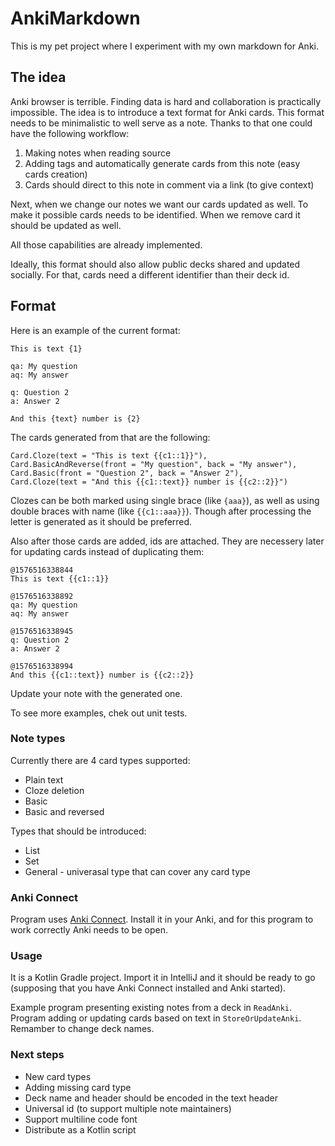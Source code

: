 # AnkiMarkdown

This is my pet project where I experiment with my own markdown for Anki.

## The idea

Anki browser is terrible. Finding data is hard and collaboration is practically impossible. 
The idea is to introduce a text format for Anki cards. 
This format needs to be minimalistic to well serve as a note.
Thanks to that one could have the following workflow:

1) Making notes when reading source
2) Adding tags and automatically generate cards from this note (easy cards creation)
3) Cards should direct to this note in comment via a link (to give context)

Next, when we change our notes we want our cards updated as well. To make it possible cards needs to be identified. When we remove card it should be updated as well. 

All those capabilities are already implemented.

Ideally, this format should also allow public decks shared and updated socially. For that, cards need a different identifier than their deck id.

## Format

Here is an example of the current format:

```
This is text {1}

qa: My question
aq: My answer

q: Question 2
a: Answer 2

And this {text} number is {2}
```

The cards generated from that are the following:

```
Card.Cloze(text = "This is text {{c1::1}}"),
Card.BasicAndReverse(front = "My question", back = "My answer"),
Card.Basic(front = "Question 2", back = "Answer 2"),
Card.Cloze(text = "And this {{c1::text}} number is {{c2::2}}")
```

Clozes can be both marked using single brace (like `{aaa}`), as well as using double braces with name (like `{{c1::aaa}}`). 
Though after processing the letter is generated as it should be preferred. 

Also after those cards are added, ids are attached. They are necessery later for updating cards instead of duplicating them:

```
@1576516338844
This is text {{c1::1}}

@1576516338892
qa: My question
aq: My answer

@1576516338945
q: Question 2
a: Answer 2

@1576516338994
And this {{c1::text}} number is {{c2::2}}
```

Update your note with the generated one. 

To see more examples, chek out unit tests.

### Note types

Currently there are 4 card types supported:
* Plain text
* Cloze deletion
* Basic
* Basic and reversed

Types that should be introduced:
* List
* Set
* General - univerasal type that can cover any card type

### Anki Connect

Program uses [Anki Connect](https://github.com/FooSoft/anki-connect). Install it in your Anki, and for this program to work correctly Anki needs to be open. 

### Usage

It is a Kotlin Gradle project. Import it in IntelliJ and it should be ready to go (supposing that you have Anki Connect installed and Anki started).

Example program presenting existing notes from a deck in `ReadAnki`. Program adding or updating cards based on text in `StoreOrUpdateAnki`. Remamber to change deck names.

### Next steps

* New card types
* Adding missing card type
* Deck name and header should be encoded in the text header
* Universal id (to support multiple note maintainers)
* Support multiline code font
* Distribute as a Kotlin script
